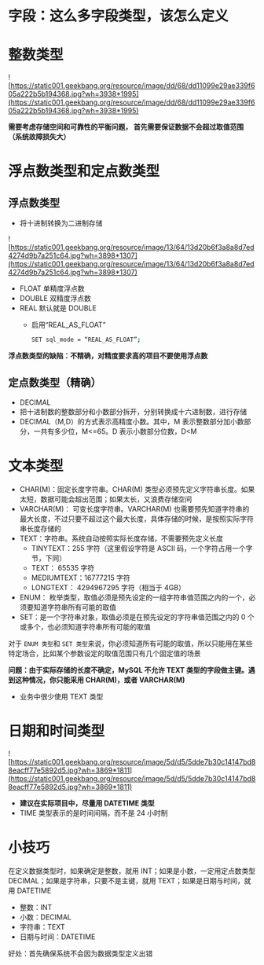 # 字段：这么多字段类型，该怎么定义

# 整数类型

![https://static001.geekbang.org/resource/image/dd/68/dd11099e29ae339f605a222b5b194368.jpg?wh=3938*1995](https://static001.geekbang.org/resource/image/dd/68/dd11099e29ae339f605a222b5b194368.jpg?wh=3938*1995)

**需要考虑存储空间和可靠性的平衡问题， 首先需要保证数据不会超过取值范围（系统故障损失大）**

# 浮点数类型和定点数类型

## 浮点数类型

- 将十进制转换为二进制存储

![https://static001.geekbang.org/resource/image/13/64/13d20b6f3a8a8d7ed4274d9b7a251c64.jpg?wh=3898*1307](https://static001.geekbang.org/resource/image/13/64/13d20b6f3a8a8d7ed4274d9b7a251c64.jpg?wh=3898*1307)

- FLOAT 单精度浮点数
- DOUBLE 双精度浮点数
- REAL 默认就是 DOUBLE
    - 启用“REAL_AS_FLOAT”
        
        ```bash
        SET sql_mode = “REAL_AS_FLOAT”;
        ```
        

**浮点数类型的缺陷：不精确，对精度要求高的项目不要使用浮点数**

## 定点数类型（精确）

- DECIMAL
- 把十进制数的整数部分和小数部分拆开，分别转换成十六进制数，进行存储
- DECIMAL（M,D）的方式表示高精度小数。其中，M 表示整数部分加小数部分，一共有多少位，M<=65。D 表示小数部分位数，D<M

# 文本类型

- CHAR(M)：固定长度字符串。CHAR(M) 类型必须预先定义字符串长度。如果太短，数据可能会超出范围；如果太长，又浪费存储空间
- VARCHAR(M)： 可变长度字符串。VARCHAR(M) 也需要预先知道字符串的最大长度，不过只要不超过这个最大长度，具体存储的时候，是按照实际字符串长度存储的
- TEXT：字符串。系统自动按照实际长度存储，不需要预先定义长度
    - TINYTEXT：255 字符（这里假设字符是 ASCII 码，一个字符占用一个字节，下同）
    - TEXT： 65535 字符
    - MEDIUMTEXT：16777215 字符
    - LONGTEXT： 4294967295 字符（相当于 4GB）
- ENUM： 枚举类型，取值必须是预先设定的一组字符串值范围之内的一个，必须要知道字符串所有可能的取值
- SET：是一个字符串对象，取值必须是在预先设定的字符串值范围之内的 0 个或多个，也必须知道字符串所有可能的取值

对于 `ENUM 类型`和 `SET 类型`来说，你必须知道所有可能的取值，所以只能用在某些特定场合，比如某个参数设定的取值范围只有几个固定值的场景

**问题：由于实际存储的长度不确定，MySQL 不允许 TEXT 类型的字段做主键。遇到这种情况，你只能采用 CHAR(M)，或者 VARCHAR(M)**

- 业务中很少使用 TEXT 类型

# 日期和时间类型

![https://static001.geekbang.org/resource/image/5d/d5/5dde7b30c14147bd88eacff77e5892d5.jpg?wh=3869*1811](https://static001.geekbang.org/resource/image/5d/d5/5dde7b30c14147bd88eacff77e5892d5.jpg?wh=3869*1811)

- **建议在实际项目中，尽量用 DATETIME 类型**
- TIME 类型表示的是时间间隔，而不是 24 小时制

# 小技巧

在定义数据类型时，如果确定是整数，就用 INT；如果是小数，一定用定点数类型 DECIMAL；如果是字符串，只要不是主键，就用 TEXT；如果是日期与时间，就用 DATETIME

- 整数：INT
- 小数：DECIMAL
- 字符串：TEXT
- 日期与时间：DATETIME

好处：首先确保系统不会因为数据类型定义出错